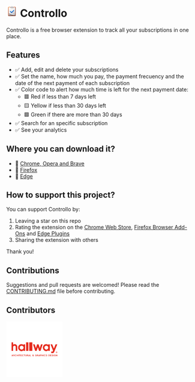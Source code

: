 # <img src="./assets/icon.png" width="30" height="30"> Controllo

Controllo is a free browser extension to track all your subscriptions in one place.

## Features

- ✅ Add, edit and delete your subscriptions
- ✅ Set the name, how much you pay, the payment frecuency and the date of the next payment of each subscription
- ✅ Color code to alert how much time is left for the next payment date:
  - 🟥 Red if less than 7 days left
  - 🟨 Yellow if less than 30 days left
  - 🟩 Green if there are more than 30 days
- ✅ Search for an specific subscription
- ✅ See your analytics

## Where you can download it?

- 🎁 [Chrome, Opera and Brave](https://chrome.google.com/webstore/detail/controllo/bodddijlpmhpjplaajoigmejoglnjhif)
- 🎁 [Firefox](https://addons.mozilla.org/es/firefox/addon/controllo/)
- 🎁 [Edge](https://microsoftedge.microsoft.com/addons/detail/controllo/hepodmbgelammobllblgaindjhahghgj)

## How to support this project?

You can support Controllo by:

1. Leaving a star on this repo
2. Rating the extension on the [Chrome Web Store](https://chrome.google.com/webstore/detail/controllo/bodddijlpmhpjplaajoigmejoglnjhif), [Firefox Browser Add-Ons](https://addons.mozilla.org/es/firefox/addon/controllo/) and [Edge Plugins](https://microsoftedge.microsoft.com/addons/detail/controllo/hepodmbgelammobllblgaindjhahghgj)
3. Sharing the extension with others

Thank you!

## Contributions

Suggestions and pull requests are welcomed! Please read the [CONTRIBUTING.md](https://github.com/dlcastillop/controllo/blob/main/CONTRIBUTING.md) file before contributing.

## Contributors

[<img src="./readme_files/hallwayAD_logo.png" width="150" height="150">](https://linktr.ee/hallwayAD)
